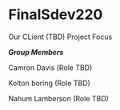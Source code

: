 # FinalSdev220

Our CLient
(TBD)
Project Focus

***Group Members***

Camron Davis (Role TBD)

Kolton boring (Role TBD)

Nahum Lamberson (Role TBD)

